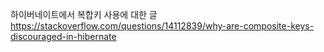 하이버네이트에서 복합키 사용에 대한 글
https://stackoverflow.com/questions/14112839/why-are-composite-keys-discouraged-in-hibernate